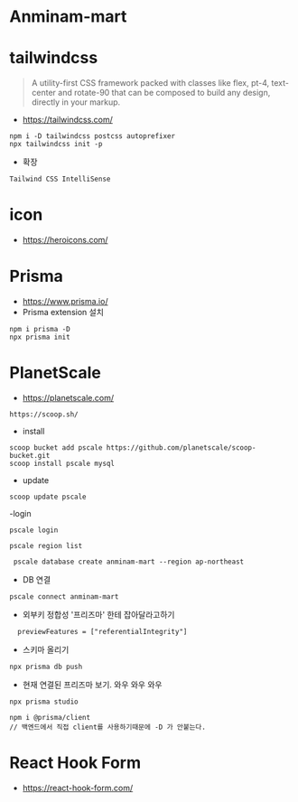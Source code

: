 # Anminam-mart

# tailwindcss

> A utility-first CSS framework packed with classes like flex, pt-4, text-center and rotate-90 that can be composed to build any design, directly in your markup.

- https://tailwindcss.com/

```
npm i -D tailwindcss postcss autoprefixer
npx tailwindcss init -p
```

- 확장

```
Tailwind CSS IntelliSense
```

# icon

- https://heroicons.com/

# Prisma

- https://www.prisma.io/
- Prisma extension 설치

```
npm i prisma -D
npx prisma init
```

# PlanetScale

- https://planetscale.com/

```
https://scoop.sh/
```

- install

```
scoop bucket add pscale https://github.com/planetscale/scoop-bucket.git
scoop install pscale mysql

```

- update

```
scoop update pscale
```

-login

```
pscale login
```

```
pscale region list
```

```
 pscale database create anminam-mart --region ap-northeast
```

- DB 연결

```
pscale connect anminam-mart
```

- 외부키 정합성 '프리즈마' 한테 잡아달라고하기

```
  previewFeatures = ["referentialIntegrity"]

```

- 스키마 올리기

```
npx prisma db push
```

- 현재 연결된 프리즈마 보기. 와우 와우 와우

```
npx prisma studio
```

```
npm i @prisma/client
// 백엔드에서 직접 client를 사용하기때문에 -D 가 안붙는다.

```

# React Hook Form

- https://react-hook-form.com/
